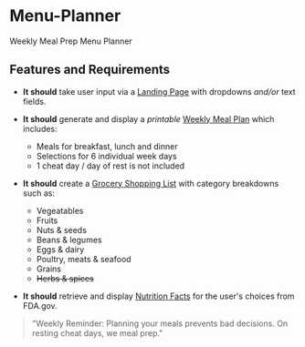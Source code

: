
# Menu-Planner

Weekly Meal Prep Menu Planner

## Features and Requirements

* **It should** take user input via a [Landing Page](https://github.com/GTAnderson/menu-planner/blob/main/view_landing_page_moqups_wireframe.jpg) with dropdowns *and/or* text fields.

* **It should** generate and display a *printable* [Weekly Meal Plan](https://github.com/GTAnderson/menu-planner/blob/main/view_weekly_meal_plan.pdf) which includes:
   * Meals for breakfast, lunch and dinner
   * Selections for 6 individual week days
   * 1 cheat day / day of rest is not included

* **It should** create a [Grocery Shopping List](https://github.com/GTAnderson/menu-planner/blob/main/view_grocery_list.pdf) with category breakdowns such as:
   * Vegeatables
   * Fruits
   * Nuts & seeds
   * Beans & legumes
   * Eggs & dairy
   * Poultry, meats & seafood
   * Grains
   * ~~Herbs & spices~~
   
* **It should** retrieve and display [Nutrition Facts](https://github.com/GTAnderson/menu-planner/blob/main/view_nutrition_facts_label.pdf) for the user's choices from FDA.gov.


> "Weekly Reminder: Planning your meals prevents bad decisions.
> On resting cheat days, we meal prep."
